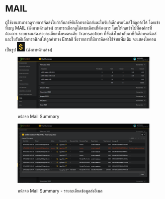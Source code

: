 # MAIL

ผู้ใช้งานสามารถดูรายการจัดส่งใบกำกับภาษีอิเล็กทรอนิกส์และใบรับอิเล็กทรอนิกส์ให้ลูกค้าได้ โดยเข้าที่เมนู MAIL (ดังภาพด้านล่าง) สามารถเลือกดูได้ตามเดือนที่ต้องการ โดยให้กดเข้าไปที่องค์กรที่ต้องการ ระบบจะแสดงรายละเอียดทั้งหมดระดับ Transaction ที่จัดส่งใบกำกับภาษีอิเล็กทรอนิกส์และใบรับอิเล็กทรอนิกส์ให้ลูกค้าทาง Email ซึ่งรายการที่มีการคิดค่าใช้จ่ายเพิ่มเติม จะแสดงไอคอนเป็นรูป ![](<../.gitbook/assets/image (490).png>) (ดังภาพด้านล่าง)

<figure><img src="../.gitbook/assets/image (437).png" alt=""><figcaption><p>หน้าจอ Mail Summary</p></figcaption></figure>

<figure><img src="../.gitbook/assets/image (448).png" alt=""><figcaption><p>หน้าจอ Mail Summary - รายละเอียดข้อมูลส่งอีเมล</p></figcaption></figure>
